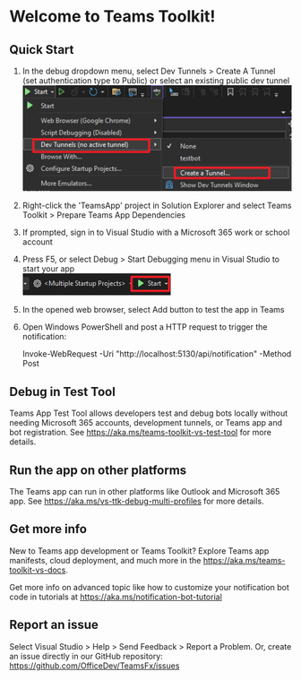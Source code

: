 # Welcome to Teams Toolkit!

## Quick Start

1. In the debug dropdown menu, select Dev Tunnels > Create A Tunnel (set authentication type to Public) or select an existing public dev tunnel
</br>![image](https://raw.githubusercontent.com/OfficeDev/TeamsFx/dev/docs/images/visualstudio/debug/create-devtunnel-button.png)
2. Right-click the 'TeamsApp' project in Solution Explorer and select Teams Toolkit > Prepare Teams App Dependencies
3. If prompted, sign in to Visual Studio with a Microsoft 365 work or school account
4. Press F5, or select Debug > Start Debugging menu in Visual Studio to start your app
</br>![image](https://raw.githubusercontent.com/OfficeDev/TeamsFx/dev/docs/images/visualstudio/debug/debug-button.png)
5. In the opened web browser, select Add button to test the app in Teams
6. Open Windows PowerShell and post a HTTP request to trigger the notification:

   Invoke-WebRequest -Uri "http://localhost:5130/api/notification" -Method Post


## Debug in Test Tool
Teams App Test Tool allows developers test and debug bots locally without needing Microsoft 365 accounts, development tunnels, or Teams app and bot registration. See https://aka.ms/teams-toolkit-vs-test-tool for more details.

## Run the app on other platforms

The Teams app can run in other platforms like Outlook and Microsoft 365 app. See https://aka.ms/vs-ttk-debug-multi-profiles for more details.

## Get more info

New to Teams app development or Teams Toolkit? Explore Teams app manifests, cloud deployment, and much more in the https://aka.ms/teams-toolkit-vs-docs.

Get more info on advanced topic like how to customize your notification bot code in tutorials at https://aka.ms/notification-bot-tutorial

## Report an issue

Select Visual Studio > Help > Send Feedback > Report a Problem. 
Or, create an issue directly in our GitHub repository:
https://github.com/OfficeDev/TeamsFx/issues
